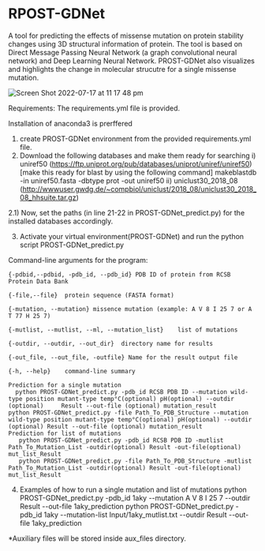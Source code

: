# RPOST-GDNet
A tool for predicting the effects of missense mutation on protein stability changes using 3D structural information of protein. The tool is based on Direct Message Passing Neural Network (a graph convolutional neural network) and Deep Learning Neural Network. PROST-GDNet also visualizes and highlights the change in molecular strucutre for a single missense mutation.

![Screen Shot 2022-07-17 at 11 17 48 pm](https://user-images.githubusercontent.com/48677766/179400249-65018ed2-9f77-4031-8c08-d8031e2abdbe.png)

Requirements: The requirements.yml file is provided.

Installation of anaconda3 is prerffered
1. create PROST-GDNet environment from the provided requirements.yml file.
2. Download the following databases and make them ready for searching
  i) uniref50 (https://ftp.uniprot.org/pub/databases/uniprot/uniref/uniref50) [make this ready for blast by using the following command]
      makeblastdb -in uniref50.fasta -dbtype prot -out uniref50
  ii) uniclust30_2018_08 (http://wwwuser.gwdg.de/~compbiol/uniclust/2018_08/uniclust30_2018_08_hhsuite.tar.gz)
  
  2.1) Now, set the paths (in line 21-22 in PROST-GDNet_predict.py) for the installed databases accordingly.
  
3. Activate your virtual environment(PROST-GDNet) and run the python script PROST-GDNet_predict.py

  Command-line arguments for the program:
  
    {-pdbid,--pdbid, -pdb_id, --pdb_id} PDB ID of protein from RCSB Protein Data Bank
    
    {-file,--file}	protein sequence (FASTA format)

    {-mutation, --mutation}	missence mutation (example: A V 8 I 25 7 or A T 77 H 25 7)

    {-mutlist, --mutlist, --ml, --mutation_list}	list of mutations

    {-outdir, --outdir, --out_dir}	directory name for results

    {-out_file, --out_file, -outfile} Name for the result output file

    {-h, --help}	command-line summary
    
    Prediction for a single mutation
      python PROST-GDNet_predict.py -pdb_id RCSB PDB ID --mutation wild-type position mutant-type temp°C(optional) pH(optional) --outdir (optional)     Result --out-file (optional) mutation_result
    python PROST-GDNet_predict.py -file Path_To_PDB_Structure --mutation wild-type position mutant-type temp°C(optional) pH(optional) --outdir (optional) Result --out-file (optional) mutation_result
    Prediction for list of mutations
       python PROST-GDNet_predict.py -pdb_id RCSB PDB ID -mutlist Path_To_Mutation_List -outdir(optional) Result -out-file(optional) mut_list_Result
       python PROST-GDNet_predict.py -file Path_To_PDB_Structure -mutlist Path_To_Mutation_List -outdir(optional) Result -out-file(optional) mut_list_Result
       
4. Examples of how to run a single mutation and list of mutations
python PROST-GDNet_predict.py -pdb_id 1aky --mutation A V 8 I 25 7  --outdir Result --out-file 1aky_prediction
python PROST-GDNet_predict.py -pdb_id 1aky --mutation-list Input/1aky_mutlist.txt  --outdir Result --out-file 1aky_prediction

*Auxiliary files will be stored inside aux_files directory.
